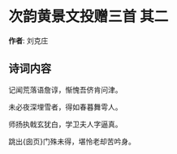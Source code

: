 # 次韵黄景文投赠三首  其二

**作者**: 刘克庄

## 诗词内容

记闻荒落语詹谆，惭愧吾侪肯问津。

未必夜深埋雪者，得如春暮舞雩人。

师扬执戟玄犹白，学卫夫人字逼真。

跳出{囱页}门殊未得，堪怜老却苦吟身。

